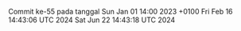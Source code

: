 Commit ke-55 pada tanggal Sun Jan 01 14:00 2023 +0100
Fri Feb 16 14:43:06 UTC 2024
Sat Jun 22 14:43:18 UTC 2024

